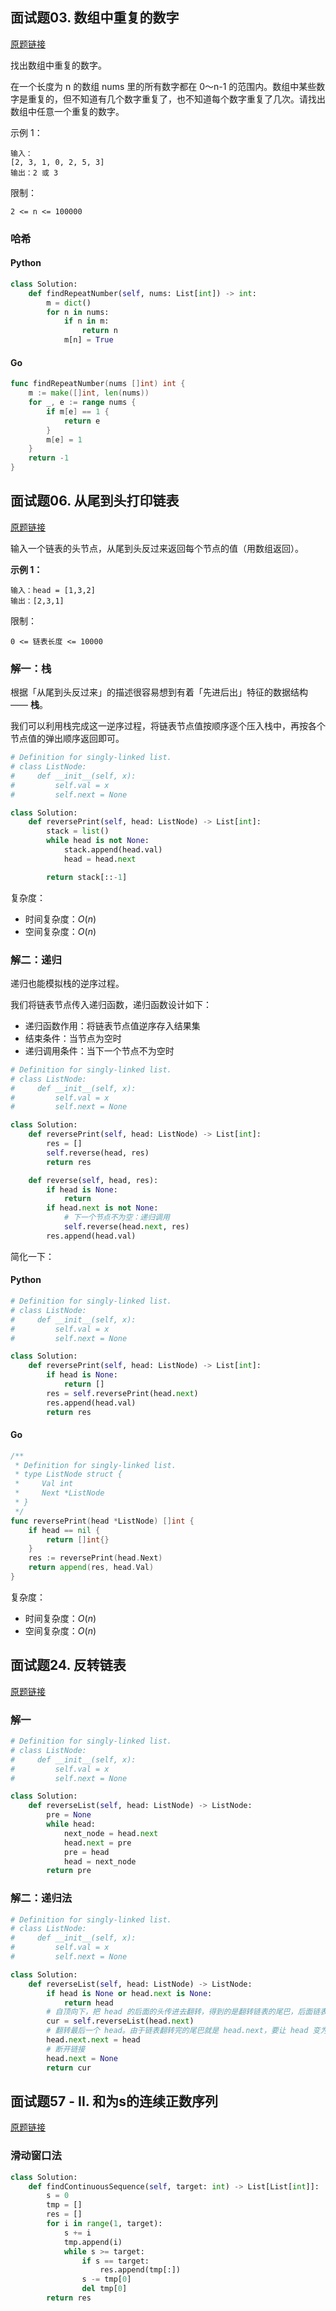 ## 面试题03. 数组中重复的数字

[原题链接](https://leetcode-cn.com/problems/shu-zu-zhong-zhong-fu-de-shu-zi-lcof/)

找出数组中重复的数字。


在一个长度为 n 的数组 nums 里的所有数字都在 0～n-1 的范围内。数组中某些数字是重复的，但不知道有几个数字重复了，也不知道每个数字重复了几次。请找出数组中任意一个重复的数字。

示例 1：

```
输入：
[2, 3, 1, 0, 2, 5, 3]
输出：2 或 3 
```

限制：

`2 <= n <= 100000`

### 哈希

<!-- tabs:start -->

#### **Python**

```python
class Solution:
    def findRepeatNumber(self, nums: List[int]) -> int:
        m = dict()
        for n in nums:
            if n in m:
                return n
            m[n] = True
```

#### **Go**

```go
func findRepeatNumber(nums []int) int {
    m := make([]int, len(nums))
    for _, e := range nums {
        if m[e] == 1 {
            return e
        }
        m[e] = 1
    }
    return -1
}
```

<!-- tabs:end -->

## 面试题06. 从尾到头打印链表

[原题链接](https://leetcode-cn.com/problems/cong-wei-dao-tou-da-yin-lian-biao-lcof/)

输入一个链表的头节点，从尾到头反过来返回每个节点的值（用数组返回）。

**示例 1：**

```
输入：head = [1,3,2]
输出：[2,3,1]
```

限制：

`0 <= 链表长度 <= 10000`

### 解一：栈

根据「从尾到头反过来」的描述很容易想到有着「先进后出」特征的数据结构 —— **栈**。

我们可以利用栈完成这一逆序过程，将链表节点值按顺序逐个压入栈中，再按各个节点值的弹出顺序返回即可。

```python
# Definition for singly-linked list.
# class ListNode:
#     def __init__(self, x):
#         self.val = x
#         self.next = None

class Solution:
    def reversePrint(self, head: ListNode) -> List[int]:
        stack = list()
        while head is not None:
            stack.append(head.val)
            head = head.next

        return stack[::-1]
```

复杂度：

- 时间复杂度：$O(n)$
- 空间复杂度：$O(n)$

### 解二：递归

递归也能模拟栈的逆序过程。

我们将链表节点传入递归函数，递归函数设计如下：

- 递归函数作用：将链表节点值逆序存入结果集
- 结束条件：当节点为空时
- 递归调用条件：当下一个节点不为空时

```python
# Definition for singly-linked list.
# class ListNode:
#     def __init__(self, x):
#         self.val = x
#         self.next = None

class Solution:
    def reversePrint(self, head: ListNode) -> List[int]:
        res = []
        self.reverse(head, res)
        return res

    def reverse(self, head, res):
        if head is None:
            return 
        if head.next is not None:
            # 下一个节点不为空：递归调用
            self.reverse(head.next, res)
        res.append(head.val)
```

简化一下：

<!-- tabs:start -->

#### **Python**

```python
# Definition for singly-linked list.
# class ListNode:
#     def __init__(self, x):
#         self.val = x
#         self.next = None

class Solution:
    def reversePrint(self, head: ListNode) -> List[int]:
        if head is None:
            return []
        res = self.reversePrint(head.next)
        res.append(head.val)
        return res
```

#### **Go**

```go
/**
 * Definition for singly-linked list.
 * type ListNode struct {
 *     Val int
 *     Next *ListNode
 * }
 */
func reversePrint(head *ListNode) []int {
    if head == nil {
        return []int{}
    }
    res := reversePrint(head.Next)
    return append(res, head.Val)
}
```

<!-- tabs:end -->

复杂度：

- 时间复杂度：$O(n)$
- 空间复杂度：$O(n)$

## 面试题24. 反转链表

[原题链接](https://leetcode-cn.com/problems/fan-zhuan-lian-biao-lcof/)

### 解一

```python
# Definition for singly-linked list.
# class ListNode:
#     def __init__(self, x):
#         self.val = x
#         self.next = None

class Solution:
    def reverseList(self, head: ListNode) -> ListNode:
        pre = None
        while head:
            next_node = head.next
            head.next = pre
            pre = head
            head = next_node
        return pre
```

### 解二：递归法

```python
# Definition for singly-linked list.
# class ListNode:
#     def __init__(self, x):
#         self.val = x
#         self.next = None

class Solution:
    def reverseList(self, head: ListNode) -> ListNode:
        if head is None or head.next is None:
            return head
        # 自顶向下，把 head 的后面的头传进去翻转，得到的是翻转链表的尾巴，后面链表翻转完的尾巴就是 head.next
        cur = self.reverseList(head.next)
        # 翻转最后一个 head。由于链表翻转完的尾巴就是 head.next，要让 head 变为最后一个，那就是 head.next.next = head
        head.next.next = head
        # 断开链接
        head.next = None
        return cur
```

## 面试题57 - II. 和为s的连续正数序列

[原题链接](https://leetcode-cn.com/problems/he-wei-sde-lian-xu-zheng-shu-xu-lie-lcof/)

### 滑动窗口法

```python
class Solution:
    def findContinuousSequence(self, target: int) -> List[List[int]]:
        s = 0
        tmp = []
        res = []
        for i in range(1, target):
            s += i
            tmp.append(i)
            while s >= target:
                if s == target:
                    res.append(tmp[:])
                s -= tmp[0]
                del tmp[0]
        return res
```